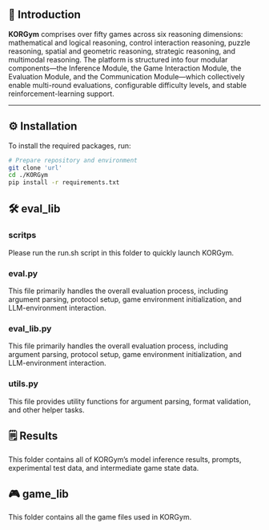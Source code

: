 
## 🔔 Introduction



**KORGym** comprises over fifty games across six reasoning dimensions: mathematical and logical reasoning, control interaction reasoning, puzzle reasoning, spatial and geometric reasoning, strategic reasoning, and multimodal reasoning. The platform is structured into four modular components—the Inference Module, the Game Interaction Module, the Evaluation Module, and the Communication Module—which collectively enable multi-round evaluations, configurable difficulty levels, and stable reinforcement-learning support.

---

## ⚙️ Installation 

To install the required packages, run:

```bash
# Prepare repository and environment
git clone 'url'
cd ./KORGym
pip install -r requirements.txt
```
## 🛠️ eval_lib

### scritps
Please run the run.sh script in this folder to quickly launch KORGym.


### eval.py
This file primarily handles the overall evaluation process, including argument parsing, protocol setup, game environment initialization, and LLM-environment interaction.


### eval_lib.py
This file primarily handles the overall evaluation process, including argument parsing, protocol setup, game environment initialization, and LLM-environment interaction.


### utils.py
This file provides utility functions for argument parsing, format validation, and other helper tasks.


## 🗒️ Results
This folder contains all of KORGym’s model inference results, prompts, experimental test data, and intermediate game state data.


## 🎮 game_lib
This folder contains all the game files used in KORGym.



